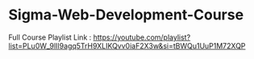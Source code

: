 # Sigma-Web-Development-Course

Full Course Playlist Link : https://youtube.com/playlist?list=PLu0W_9lII9agq5TrH9XLIKQvv0iaF2X3w&si=tBWQu1UuP1M72XQP